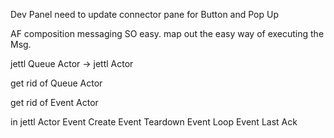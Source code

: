 Dev Panel need to update connector pane for Button and Pop Up


AF composition messaging SO easy.
map out the easy way of executing the Msg.






jettl Queue Actor -> jettl Actor



get rid of Queue Actor

get rid of Event Actor




in jettl Actor
Event Create
Event Teardown
Event Loop
Event Last Ack